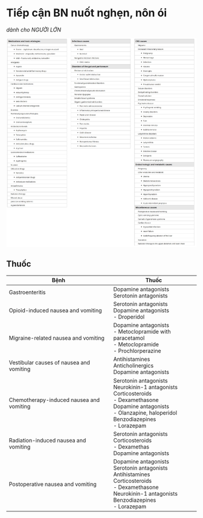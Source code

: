 # Tiếp cận BN nuốt nghẹn, nôn ói  
*dành cho NGƯỜI LỚN*  
  
![../../../../../200 FILES/201 Image/Nguyen nhan non oi (nguoi lon)-20250211214542870.webp](../../../../../200%20FILES/201%20Image/Nguyen%20nhan%20non%20oi%20(nguoi%20lon)-20250211214542870.webp)  
  
## Thuốc  
| Bệnh                                     | Thuốc                                                                                                                                                                          |  
| ---------------------------------------- | ------------------------------------------------------------------------------------------------------------------------------------------------------------------------------ |  
| Gastroenteritis                          | Dopamine antagonists<br>Serotonin antagonists                                                                                                                                  |  
| Opioid-induced nausea and vomiting       | Serotonin antagonists<br>Dopamine antagonists<br>- Droperidol                                                                                                                  |  
| Migraine-related nausea and vomiting     | Dopamine antagonists<br>- Metoclopramide with paracetamol<br>- Metoclopramide<br>- Prochlorperazine                                                                            |  
| Vestibular causes of nausea and vomiting | Antihistamines<br>Anticholinergics<br>Dopamine antagonists                                                                                                                     |  
| Chemotherapy-induced nausea and vomiting | Serotonin antagonists<br>Neurokinin-1 antagonists<br>Corticosteroids<br>- Dexamethasone<br>Dopamine antagonists<br>- Olanzapine, haloperidol<br>Benzodiazepines<br>- Lorazepam |  
| Radiation-induced nausea and vomiting    | Serotonin antagonists<br>Corticosteroids<br>- Dexamethas<br>Dopamine antagonists                                                                                               |  
| Postoperative nausea and vomiting        | Dopamine antagonists<br>Serotonin antagonists<br>Antihistamines<br>Corticosteroids<br>- Dexamethasone<br>Neurokinin-1 antagonists<br>Benzodiazepines<br>- Lorazepam            |  
